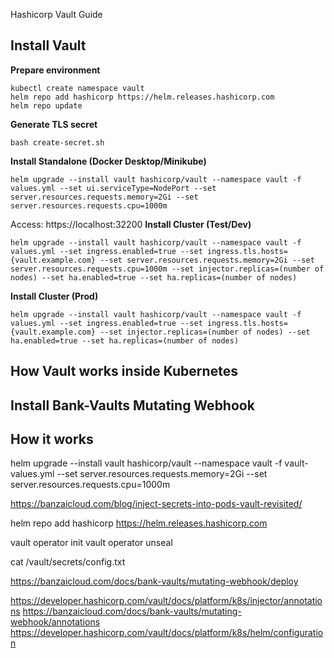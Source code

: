 Hashicorp Vault Guide


## Install Vault
__Prepare environment__
```
kubectl create namespace vault
helm repo add hashicorp https://helm.releases.hashicorp.com
helm repo update
```
__Generate TLS secret__
```
bash create-secret.sh
```
__Install Standalone (Docker Desktop/Minikube)__
```
helm upgrade --install vault hashicorp/vault --namespace vault -f values.yml --set ui.serviceType=NodePort --set server.resources.requests.memory=2Gi --set server.resources.requests.cpu=1000m
```
Access: https://localhost:32200
__Install Cluster (Test/Dev)__
```
helm upgrade --install vault hashicorp/vault --namespace vault -f values.yml --set ingress.enabled=true --set ingress.tls.hosts={vault.example.com} --set server.resources.requests.memory=2Gi --set server.resources.requests.cpu=1000m --set injector.replicas=(number of nodes) --set ha.enabled=true --set ha.replicas=(number of nodes)
```
__Install Cluster (Prod)__
```
helm upgrade --install vault hashicorp/vault --namespace vault -f values.yml --set ingress.enabled=true --set ingress.tls.hosts={vault.example.com} --set injector.replicas=(number of nodes) --set ha.enabled=true --set ha.replicas=(number of nodes)
```


## How Vault works inside Kubernetes
## Install Bank-Vaults Mutating Webhook
## How it works





















helm upgrade --install vault hashicorp/vault --namespace vault -f vault-values.yml --set  server.resources.requests.memory=2Gi --set server.resources.requests.cpu=1000m 

https://banzaicloud.com/blog/inject-secrets-into-pods-vault-revisited/


helm repo add hashicorp https://helm.releases.hashicorp.com

vault operator init
vault operator unseal

cat /vault/secrets/config.txt

https://banzaicloud.com/docs/bank-vaults/mutating-webhook/deploy

https://developer.hashicorp.com/vault/docs/platform/k8s/injector/annotations
https://banzaicloud.com/docs/bank-vaults/mutating-webhook/annotations
https://developer.hashicorp.com/vault/docs/platform/k8s/helm/configuration
